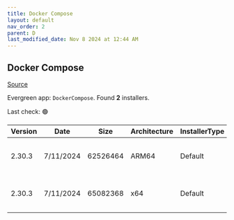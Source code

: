 ```yaml
---
title: Docker Compose
layout: default
nav_order: 2
parent: D
last_modified_date: Nov 8 2024 at 12:44 AM
---
```


## Docker Compose

[Source](https://github.com/docker/compose)

Evergreen app: `DockerCompose`. Found **2** installers.

Last check: 🟢

| Version | Date      | Size     | Architecture | InstallerType | Type | URI                                                                                                                                                                                              |
| ------- | --------- | -------- | ------------ | ------------- | ---- | ------------------------------------------------------------------------------------------------------------------------------------------------------------------------------------------------ |
| 2.30.3  | 7/11/2024 | 62526464 | ARM64        | Default       | exe  | [https://github.com/docker/compose/releases/download/v2.30.3/docker-compose-windows-aarch64.exe](https://github.com/docker/compose/releases/download/v2.30.3/docker-compose-windows-aarch64.exe) |
| 2.30.3  | 7/11/2024 | 65082368 | x64          | Default       | exe  | [https://github.com/docker/compose/releases/download/v2.30.3/docker-compose-windows-x86_64.exe](https://github.com/docker/compose/releases/download/v2.30.3/docker-compose-windows-x86_64.exe)   |
